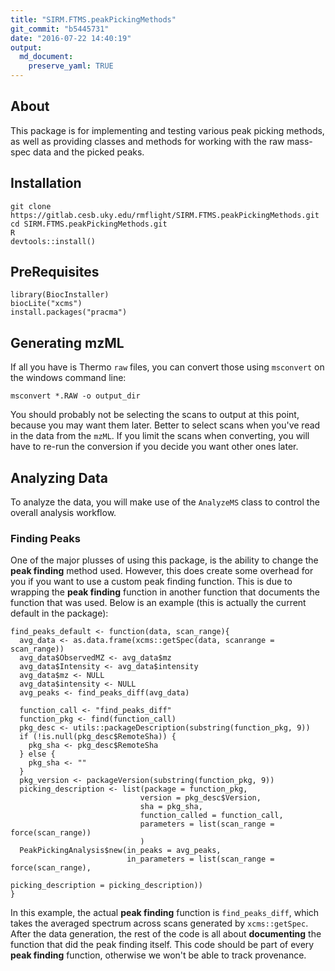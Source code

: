 ```yaml
---
title: "SIRM.FTMS.peakPickingMethods"
git_commit: "b5445731"
date: "2016-07-22 14:40:19"
output: 
  md_document:
    preserve_yaml: TRUE
---
```


About
-----

This package is for implementing and testing various peak picking
methods, as well as providing classes and methods for working with the
raw mass-spec data and the picked peaks.

Installation
------------

    git clone https://gitlab.cesb.uky.edu/rmflight/SIRM.FTMS.peakPickingMethods.git
    cd SIRM.FTMS.peakPickingMethods.git
    R
    devtools::install()

PreRequisites
-------------

    library(BiocInstaller)
    biocLite("xcms")
    install.packages("pracma")

Generating mzML
---------------

If all you have is Thermo `raw` files, you can convert those using
`msconvert` on the windows command line:

    msconvert *.RAW -o output_dir

You should probably not be selecting the scans to output at this point,
because you may want them later. Better to select scans when you've read
in the data from the `mzML`. If you limit the scans when converting, you
will have to re-run the conversion if you decide you want other ones
later.

Analyzing Data
--------------

To analyze the data, you will make use of the `AnalyzeMS` class to
control the overall analysis workflow.

### Finding Peaks

One of the major plusses of using this package, is the ability to change
the **peak finding** method used. However, this does create some
overhead for you if you want to use a custom peak finding function. This
is due to wrapping the **peak finding** function in another function
that documents the function that was used. Below is an example (this is
actually the current default in the package):

    find_peaks_default <- function(data, scan_range){
      avg_data <- as.data.frame(xcms::getSpec(data, scanrange = scan_range))
      avg_data$ObservedMZ <- avg_data$mz
      avg_data$Intensity <- avg_data$intensity
      avg_data$mz <- NULL
      avg_data$intensity <- NULL
      avg_peaks <- find_peaks_diff(avg_data)
      
      function_call <- "find_peaks_diff"
      function_pkg <- find(function_call)
      pkg_desc <- utils::packageDescription(substring(function_pkg, 9))
      if (!is.null(pkg_desc$RemoteSha)) {
        pkg_sha <- pkg_desc$RemoteSha
      } else {
        pkg_sha <- ""
      }
      pkg_version <- packageVersion(substring(function_pkg, 9))
      picking_description <- list(package = function_pkg,
                                 version = pkg_desc$Version,
                                 sha = pkg_sha,
                                 function_called = function_call,
                                 parameters = list(scan_range = force(scan_range))
                                 )
      PeakPickingAnalysis$new(in_peaks = avg_peaks,
                              in_parameters = list(scan_range = force(scan_range),
                                                            picking_description = picking_description))
    }

In this example, the actual **peak finding** function is
`find_peaks_diff`, which takes the averaged spectrum across scans
generated by `xcms::getSpec`. After the data generation, the rest of the
code is all about **documenting** the function that did the peak finding
itself. This code should be part of every **peak finding** function,
otherwise we won't be able to track provenance.
